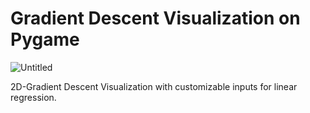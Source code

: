 <h1>Gradient Descent Visualization on Pygame </h1>

![Untitled](https://user-images.githubusercontent.com/67343196/174895381-6987dd1c-2331-4547-815c-052132f0d60f.gif)

2D-Gradient Descent Visualization with customizable inputs for linear regression.
